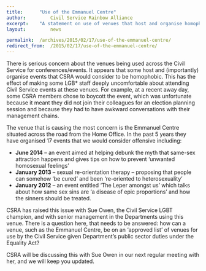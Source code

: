 ```yaml
---
title: 		"Use of the Emmanuel Centre"
author: 		Civil Service Rainbow Alliance
excerpt: 	"A statement on use of venues that host and organise homophobic events by the Civil Service."
layout: 		news

permalink: 	/archives/2015/02/17/use-of-the-emmanuel-centre/
redirect_from: 	/2015/02/17/use-of-the-emmanuel-centre/
---
```


There is serious concern about the venues being used across the Civil Service for conferences/events. It appears that some host and (importantly) organise events that CSRA would consider to be homophobic. This has the effect of making some LGB* staff  deeply uncomfortable about attending Civil Service events at these venues. For example, at a recent away day, some CSRA members chose to boycott the event, which was unfortunate because it meant they did not join their colleagues for an election planning session and because they had to have awkward conversations with their management chains.

The venue that is causing the most concern is the Emmanuel Centre situated across the road from the Home Office.  In the past 5 years they have organised 17 events that we would consider offensive including:

<ul>
<li><strong>June 2014</strong> – an event aimed at helping debunk the myth that same-sex attraction happens and gives tips on how to prevent ‘unwanted homosexual feelings’</li>
<li><strong>January 2013</strong> – sexual re-orientation therapy – proposing that people can somehow ‘be cured’ and been ‘re-oriented to heterosexuality’</li>
<li><strong>January 2012</strong> – an event entitled ‘The Leper amongst us’ which talks about how same sex sins are ‘a disease of epic proportions’ and how the sinners should be treated.</li>
</ul>

CSRA has raised this issue with Sue Owen, the Civil Service LGBT champion, and with senior management in the Departments using this venue. There is a question here, that needs to be answered: how can a venue, such as the Emmanuel Centre, be on an ‘approved list’ of venues for use by the Civil Service given Department’s public sector duties under the Equality Act?

CSRA will be discussing this with Sue Owen in our next regular meeting with her, and we will keep you updated.
